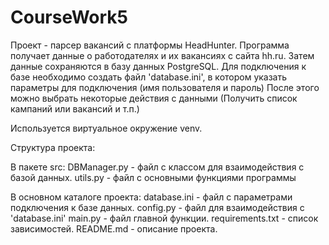 # CourseWork5

Проект - парсер вакансий с платформы HeadHunter.
Программа получает данные о работодателях и их вакансиях с сайта hh.ru. Затем данные сохраняются в базу данных PostgreSQL. Для подключения к базе необходимо создать файл 'database.ini', в котором указать параметры для подключения (имя пользователя и пароль) После этого можно выбрать некоторые действия с данными (Получить список кампаний или вакансий и т.п.)

Используется виртуальное окружение venv.

Структура проекта:

В пакете src:
DBManager.py - файл с классом для взаимодействия с базой данных.
utils.py - файл с основными функциями программы


В основном каталоге проекта:
database.ini - файл с параметрами подключения к базе данных.
config.py - файл для взаимодействия с 'database.ini'
main.py - файл главной функции.
requirements.txt - список зависимостей.
README.md - описание проекта.